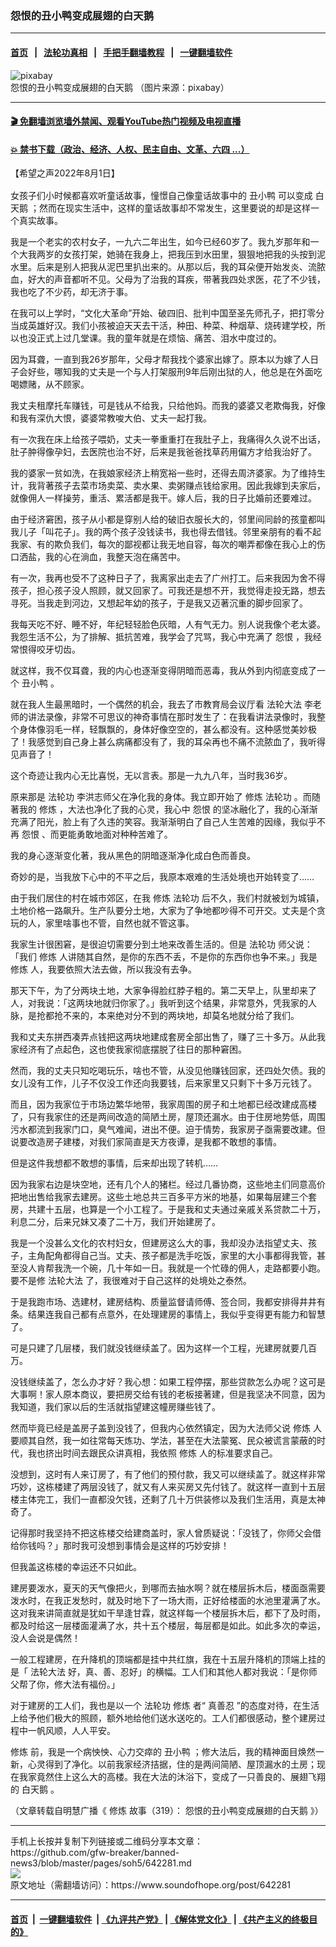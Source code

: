 ### 怨恨的丑小鸭变成展翅的白天鹅
------------------------

#### [首页](https://github.com/gfw-breaker/banned-news3/blob/master/README.md) &nbsp;&nbsp;|&nbsp;&nbsp; [法轮功真相](https://github.com/begood0513/basic/blob/master/README.md)  &nbsp;&nbsp;|&nbsp;&nbsp; [手把手翻墙教程](https://github.com/gfw-breaker/guides/wiki)  &nbsp;&nbsp;|&nbsp;&nbsp; [一键翻墙软件](https://github.com/gfw-breaker/nogfw/blob/master/README.md)  



<div><img alt="pixabay" src="https://img.soundofhope.org/2022-08/istockphoto-649725910-170667a-1659406370746.jpg"/>
<br/><figcaption class="caption">
 怨恨的丑小鸭变成展翅的白天鹅 （图片来源：pixabay）
</figcaption></div><hr/>

#### [ 🎬  免翻墙浏览墙外禁闻、观看YouTube热门视频及电视直播](https://github.com/gfw-breaker/HelloWorld)

#### [ 💥  禁书下载（政治、经济、人权、民主自由、文革、六四 ...）](https://github.com/gfw-breaker/books/blob/master/README.md)

<div><div class="Content__Wrapper sc-1bvya0-0 grZQxZ">
 <p class="meta-top">
  <span class="meta">
   【希望之声2022年8月1日】
  </span>
 </p>
 <p class="Normal1" style="margin-top:16px;margin-bottom:11px">
  女孩子们小时候都喜欢听童话故事，憧憬自己像童话故事中的
  <ok href="/term/767939">
   丑小鸭
  </ok>
  可以变成
  <ok href="/term/122880">
   白天鹅
  </ok>
  ；然而在现实生活中，这样的童话故事却不常发生，这里要说的却是这样一个真实故事。
 </p>
 <p>
  我是一个老实的农村女子，一九六二年出生，如今已经60岁了。我九岁那年和一个大我两岁的女孩打架，她骑在我身上，把我压到水田里，狠狠地把我的头按到泥水里。后来是别人把我从泥巴里扒出来的。从那以后，我的耳朵便开始发炎、流脓血，好大的声音都听不见。父母为了治我的耳疾，带著我四处求医，花了不少钱，我也吃了不少药，却无济于事。
 </p>
 <p>
  在我可以上学时，“文化大革命”开始、破四旧、批判中国至圣先师孔子，把打零分当成英雄好汉。我们小孩被迫天天去干活，种田、种菜、种烟草、烧砖建学校，所以也没正式上过几堂课。我的童年就是在烦恼、痛苦、泪水中度过的。
 </p>
 <p>
  因为耳聋，一直到我26岁那年，父母才帮我找个婆家出嫁了。原本以为嫁了人日子会好些，哪知我的丈夫是一个与人打架服刑9年后刚出狱的人，他总是在外面吃喝嫖赌，从不顾家。
 </p>
 <p>
  我丈夫租摩托车赚钱，可是钱从不给我，只给他妈。而我的婆婆又老欺侮我，好像和我有深仇大恨，婆婆常教唆大伯、丈夫一起打我。
 </p>
 <p>
  有一次我在床上给孩子喂奶，丈夫一拳重重打在我肚子上，我痛得久久说不出话，肚子肿得像孕妇，去医院也治不好，后来是我爸爸找草药用偏方才给我治好了。
 </p>
 <p>
  我的婆家一贫如洗，在我娘家经济上稍宽裕一些时，还得去周济婆家。为了维持生计，我背著孩子去菜市场卖菜、卖水果、卖粥赚点钱给家用。因此我嫁到夫家后，就像佣人一样操劳，重活、累活都是我干。嫁人后，我的日子比婚前还要难过。
 </p>
 <p>
  由于经济窘困，孩子从小都是穿别人给的破旧衣服长大的，邻里间同龄的孩童都叫我儿子「叫花子」。我的两个孩子没钱读书，我也得去借钱。邻里亲朋有的看不起我家、有的欺负我们，每次的鄙视都让我无地自容，每次的嘲弄都像在我心上的伤口洒盐，我的心在淌血，我整天泡在痛苦中。
 </p>
 <p>
  有一次，我再也受不了这种日子了，我离家出走去了广州打工。后来我因为舍不得孩子，担心孩子没人照顾，就又回家了。可我还是想不开，我觉得走投无路，想去寻死。当我走到河边，又想起年幼的孩子，于是我又迈著沉重的脚步回家了。
 </p>
 <p>
  我每天吃不好、睡不好，年纪轻轻脸色灰暗，人有气无力。别人说我像个老太婆。我怨生活不公，为了排解、抵抗苦难，我学会了咒骂，我心中充满了
  <ok href="/term/4214">
   怨恨
  </ok>
  ，我经常恨得咬牙切齿。
 </p>
 <p>
  就这样，我不仅耳聋，我的内心也逐渐变得阴暗而恶毒，我从外到内彻底变成了一个
  <ok href="/term/767939">
   丑小鸭
  </ok>
  。
 </p>
 <p>
  就在我人生最黑暗时，一个偶然的机会，我去了市教育局会议厅看
  <ok href="/term/8055">
   法轮大法
  </ok>
  李老师的讲法录像，非常不可思议的神奇事情在那时发生了：在我看讲法录像时，我整个身体像羽毛一样，轻飘飘的，身体好像空空的，甚么都没有。这种感觉美妙极了！我感觉到自己身上甚么病痛都没有了，我的耳朵再也不痛不流脓血了，我听得见声音了！
 </p>
 <p>
  这个奇迹让我内心无比喜悦，无以言表。那是一九九八年，当时我36岁。
 </p>
 <p>
  原来那是
  <ok href="/term/968">
   法轮功
  </ok>
  李洪志师父在净化我的身体。我立即开始了
  <ok href="/term/554195">
   修炼
  </ok>
  <ok href="/term/968">
   法轮功
  </ok>
  。而随著我的
  <ok href="/term/554195">
   修炼
  </ok>
  ，大法也净化了我的心灵，我心中
  <ok href="/term/4214">
   怨恨
  </ok>
  的坚冰融化了，我的心渐渐充满了阳光，脸上有了久违的笑容。我渐渐明白了自己人生苦难的因缘，我似乎不再
  <ok href="/term/4214">
   怨恨
  </ok>
  、而更能勇敢地面对种种苦难了。
 </p>
 <p>
  我的身心逐渐变化著，我从黑色的阴暗逐渐净化成白色而善良。
 </p>
 <p>
  奇妙的是，当我放下心中的不平之后，我原本艰难的生活处境也开始转变了……
 </p>
 <p>
  由于我们居住的村在城市郊区，在我
  <ok href="/term/554195">
   修炼
  </ok>
  <ok href="/term/968">
   法轮功
  </ok>
  后不久，我们村就被划为城镇，土地价格一路飙升。生产队要分土地，大家为了争地都吵得不可开交。丈夫是个贪玩的人，家里啥事也不管，自然也就不管这事。
 </p>
 <p>
  我家生计很困窘，是很迫切需要分到土地来改善生活的。但是
  <ok href="/term/968">
   法轮功
  </ok>
  师父说：「我们
  <ok href="/term/554195">
   修炼
  </ok>
  人讲随其自然，是你的东西不丢，不是你的东西你也争不来。」我是
  <ok href="/term/554195">
   修炼
  </ok>
  人，我要依照大法去做，所以我没有去争。
 </p>
 <p>
  那天下午，为了分两块土地，大家争得脸红脖子粗的。第二天早上，队里却来了人，对我说：「这两块地就归你家了。」我听到这个结果，非常意外，凭我家的人脉，是抢都抢不来的，本来绝对分不到的两块地，却莫名地就分给了我们。
 </p>
 <p>
  我和丈夫东拼西凑弄点钱把这两块地建成套房全部出售了，赚了三十多万。从此我家经济有了点起色，这也使我家彻底摆脱了往日的那种窘困。
 </p>
 <p>
  然而，我的丈夫只知吃喝玩乐，啥也不管，从没见他赚钱回家，还四处欠债。我的女儿没有工作，儿子不仅没工作还向我要钱，后来家里又只剩下十多万元钱了。
 </p>
 <p>
  而且，因为我家位于市场边繁华地带，我家周围的房子和土地都已经改建成高楼了，只有我家住的还是两间改造的简陋土房，屋顶还漏水。由于住房地势低，周围污水都流到我家门口，臭气难闻，进出不便。迫于情势，我家房子亟需要改建。但说要改造房子建楼，对我们家简直是天方夜谭，是我都不敢想的事情。
 </p>
 <p>
  但是这件我想都不敢想的事情，后来却出现了转机……
 </p>
 <p>
  因为我家右边是块空地，还有几个人的猪栏。经过几番协商，这些地主们同意高价把地出售给我家去建房。这些土地总共三百多平方米的地基，如果每层建三个套房，共建十五层，也算是一个小工程了。于是我和丈夫通过亲戚关系贷款二十万，利息二分，后来兄妹又凑了二十万，我们开始建房了。
 </p>
 <p>
  我是一个没甚么文化的农村妇女，但建房这么大的事，我却没办法指望丈夫、孩子，主角配角都得自己当。丈夫、孩子都是洗手吃饭，家里的大小事都得我管，甚至没人肯帮我洗一个碗，几十年如一日。我就是一个忙碌的佣人，走路都要小跑。要不是修
  <ok href="/term/8055">
   法轮大法
  </ok>
  了，我很难对于自己这样的处境处之泰然。
 </p>
 <p>
  于是我跑市场、选建材，建房结构、质量监督请师傅、签合同，我都安排得井井有条。结果连我自己都有点意外，在处理建房的事情上，我似乎变得更有能力和智慧了。
 </p>
 <p>
  可是只建了几层楼，我们就没钱继续盖了。因为这样一个工程，光建房就要几百万。
 </p>
 <p>
  没钱继续盖了，怎么办才好？我心想：如果工程停摆，那些贷款怎么办呢？这可是大事啊！家人原本商议，要把房交给有钱的老板接著建，但是我坚决不同意，因为我知道，我们家以后的生活就指望建这幢房赚些钱了。
 </p>
 <p>
  然而毕竟已经是盖房子盖到没钱了，但我内心依然镇定，因为大法师父说
  <ok href="/term/554195">
   修炼
  </ok>
  人要顺其自然，我一如往常每天炼功、学法，甚至在大法蒙冤、民众被谎言蒙蔽的时代，我也挤出时间去跟民众讲真相，我依照
  <ok href="/term/554195">
   修炼
  </ok>
  人的标准要求自己。
 </p>
 <p>
  没想到，这时有人来订房了，有了他们的预付款，我又可以继续盖了。就这样非常巧妙，这栋楼建了两层没钱了，就又有人来买房又先付钱了。就这样一直到十五层楼主体完工，我们一直都没欠钱，还剩了几十万供装修以及我们生活用，真是太神奇了。
 </p>
 <p>
  记得那时我坚持不把这栋楼交给建商盖时，家人曾质疑说：「没钱了，你师父会借给你钱吗？」那时我可没想到事情会是这样的巧妙安排！
 </p>
 <p>
  但我盖这栋楼的幸运还不只如此。
 </p>
 <p>
  建房要泼水，夏天的天气像把火，到哪而去抽水啊？就在楼层拆木后，楼面亟需要泼水时，在我正发愁时，就及时地下了一场大雨，正好给楼面的水池里灌满了水。这对我来讲简直就是犹如干旱逢甘霖，就这样每一个楼层拆木后，都下了及时雨，都及时给这一层楼面灌满了水，共十五个楼层，每层都是如此。如此多次的幸运，没人会说是偶然！
 </p>
 <p>
  一般工程建房，在升降机的顶端都是挂中共红旗，我在十五层升降机的顶端上挂的是「
  <ok href="/term/8055">
   法轮大法
  </ok>
  好，真、善、忍好」的横幅。工人们和其他人都对我说：「是你师父帮了你，修大法有福份。」
 </p>
 <p>
  对于建房的工人们，我也是以一个
  <ok href="/term/968">
   法轮功
  </ok>
  <ok href="/term/554195">
   修炼
  </ok>
  者“
  <ok href="/term/7789">
   真善忍
  </ok>
  ”的态度对待，在生活上给予他们极大的照顾，额外地给他们送水送吃的。工人们都很感动，整个建房过程中一帆风顺，人人平安。
 </p>
 <p>
  <ok href="/term/554195">
   修炼
  </ok>
  前，我是一个病怏怏、心力交瘁的
  <ok href="/term/767939">
   丑小鸭
  </ok>
  ；修大法后，我的精神面目焕然一新，心灵得到了净化。以前我家经济拮据，住的是两间简陋、屋顶漏水的土房；现在我家竟然住上这么大的高楼。我在大法的沐浴下，变成了一只善良的、展翅飞翔的
  <ok href="/term/122880">
   白天鹅
  </ok>
  。
 </p>
 <p>
  （文章转载自明慧广播《
  <ok href="/term/554195">
   修炼
  </ok>
  故事（319）：
  <ok href="https://www.mhradio.org/showprogram/14166.html">
   怨恨的丑小鸭变成展翅的白天鹅
  </ok>
  》）
 </p>
</div>
</div>
<hr/>
手机上长按并复制下列链接或二维码分享本文章：<br/>
https://github.com/gfw-breaker/banned-news3/blob/master/pages/soh5/642281.md <br/>
<a href='https://github.com/gfw-breaker/banned-news3/blob/master/pages/soh5/642281.md'><img src='https://github.com/gfw-breaker/banned-news3/blob/master/pages/soh5/642281.md.png'/></a> <br/>
原文地址（需翻墙访问）：https://www.soundofhope.org/post/642281


------------------------
#### [首页](https://github.com/gfw-breaker/banned-news3/blob/master/README.md) &nbsp;|&nbsp; [一键翻墙软件](https://github.com/gfw-breaker/nogfw/blob/master/README.md) &nbsp;| [《九评共产党》](https://github.com/gfw-breaker/9ping.md/blob/master/README.md#九评之一评共产党是什么) | [《解体党文化》](https://github.com/gfw-breaker/jtdwh.md/blob/master/README.md) | [《共产主义的终极目的》](https://github.com/gfw-breaker/gczydzjmd.md/blob/master/README.md)


<img src='http://gfw-breaker.win/banned-news3/pages/soh5/642281.md' width='0px' height='0px'/>